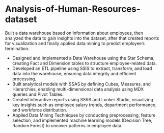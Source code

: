 # Analysis-of-Human-Resources-dataset
Built a data warehouse based on information about employees, then analyzed the data to gain insights into the dataset, after that created reports for visualization and finally applied data mining to predict employee’s termination.
+	Designed and implemented a Data Warehouse using the Star Schema, creating Fact and Dimension tables to structure employee-related data.
+	Developed an ETL pipeline using SSIS to extract, transform, and load data into the warehouse, ensuring data integrity and efficient processing.
+	Built analytical models with SSAS by defining Cubes, Measures, and Hierarchies, enabling multi-dimensional data analysis using MDX queries and Pivot Tables.
+	Created interactive reports using SSRS and Looker Studio, visualizing key insights such as employee salary trends, department performance, and workforce distribution.
+	Applied Data Mining Techniques by conducting preprocessing, feature selection, and implemented machine learning models (Decision Tree, Random Forest) to uncover patterns in employee data.
